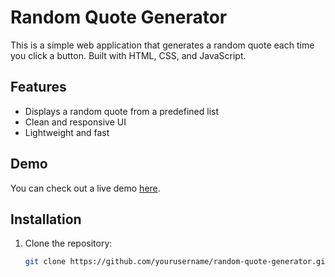 # Random Quote Generator

This is a simple web application that generates a random quote each time you click a button. Built with HTML, CSS, and JavaScript.

## Features

- Displays a random quote from a predefined list
- Clean and responsive UI
- Lightweight and fast

## Demo

You can check out a live demo [here](https://heaven-guardian.com).

## Installation

1. Clone the repository:
   ```bash
   git clone https://github.com/yourusername/random-quote-generator.git
